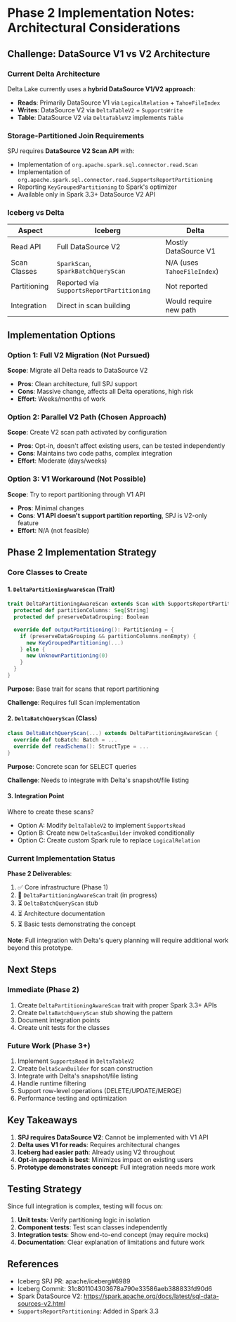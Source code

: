 # Phase 2 Implementation Notes: Architectural Considerations

## Challenge: DataSource V1 vs V2 Architecture

### Current Delta Architecture
Delta Lake currently uses a **hybrid DataSource V1/V2 approach**:
- **Reads**: Primarily DataSource V1 via `LogicalRelation` + `TahoeFileIndex`
- **Writes**: DataSource V2 via `DeltaTableV2` + `SupportsWrite`
- **Table**: DataSource V2 via `DeltaTableV2` implements `Table`

### Storage-Partitioned Join Requirements
SPJ requires **DataSource V2 Scan API** with:
- Implementation of `org.apache.spark.sql.connector.read.Scan`
- Implementation of `org.apache.spark.sql.connector.read.SupportsReportPartitioning`
- Reporting `KeyGroupedPartitioning` to Spark's optimizer
- Available only in Spark 3.3+ DataSource V2 API

### Iceberg vs Delta
| Aspect | Iceberg | Delta |
|--------|---------|-------|
| Read API | Full DataSource V2 | Mostly DataSource V1 |
| Scan Classes | `SparkScan`, `SparkBatchQueryScan` | N/A (uses `TahoeFileIndex`) |
| Partitioning | Reported via `SupportsReportPartitioning` | Not reported |
| Integration | Direct in scan building | Would require new path |

## Implementation Options

### Option 1: Full V2 Migration (Not Pursued)
**Scope**: Migrate all Delta reads to DataSource V2
- **Pros**: Clean architecture, full SPJ support
- **Cons**: Massive change, affects all Delta operations, high risk
- **Effort**: Weeks/months of work

### Option 2: Parallel V2 Path (Chosen Approach)
**Scope**: Create V2 scan path activated by configuration
- **Pros**: Opt-in, doesn't affect existing users, can be tested independently
- **Cons**: Maintains two code paths, complex integration
- **Effort**: Moderate (days/weeks)

### Option 3: V1 Workaround (Not Possible)
**Scope**: Try to report partitioning through V1 API
- **Pros**: Minimal changes
- **Cons**: **V1 API doesn't support partition reporting**, SPJ is V2-only feature
- **Effort**: N/A (not feasible)

## Phase 2 Implementation Strategy

### Core Classes to Create

#### 1. `DeltaPartitioningAwareScan` (Trait)
```scala
trait DeltaPartitioningAwareScan extends Scan with SupportsReportPartitioning {
  protected def partitionColumns: Seq[String]
  protected def preserveDataGrouping: Boolean

  override def outputPartitioning(): Partitioning = {
    if (preserveDataGrouping && partitionColumns.nonEmpty) {
      new KeyGroupedPartitioning(...)
    } else {
      new UnknownPartitioning(0)
    }
  }
}
```

**Purpose**: Base trait for scans that report partitioning

**Challenge**: Requires full Scan implementation

#### 2. `DeltaBatchQueryScan` (Class)
```scala
class DeltaBatchQueryScan(...) extends DeltaPartitioningAwareScan {
  override def toBatch: Batch = ...
  override def readSchema(): StructType = ...
}
```

**Purpose**: Concrete scan for SELECT queries

**Challenge**: Needs to integrate with Delta's snapshot/file listing

#### 3. Integration Point
Where to create these scans?
- Option A: Modify `DeltaTableV2` to implement `SupportsRead`
- Option B: Create new `DeltaScanBuilder` invoked conditionally
- Option C: Create custom Spark rule to replace `LogicalRelation`

### Current Implementation Status

**Phase 2 Deliverables**:
1. ✅ Core infrastructure (Phase 1)
2. 🚧 `DeltaPartitioningAwareScan` trait (in progress)
3. ⏳ `DeltaBatchQueryScan` stub
4. ⏳ Architecture documentation
5. ⏳ Basic tests demonstrating the concept

**Note**: Full integration with Delta's query planning will require additional work beyond this prototype.

## Next Steps

### Immediate (Phase 2)
1. Create `DeltaPartitioningAwareScan` trait with proper Spark 3.3+ APIs
2. Create `DeltaBatchQueryScan` stub showing the pattern
3. Document integration points
4. Create unit tests for the classes

### Future Work (Phase 3+)
1. Implement `SupportsRead` in `DeltaTableV2`
2. Create `DeltaScanBuilder` for scan construction
3. Integrate with Delta's snapshot/file listing
4. Handle runtime filtering
5. Support row-level operations (DELETE/UPDATE/MERGE)
6. Performance testing and optimization

## Key Takeaways

1. **SPJ requires DataSource V2**: Cannot be implemented with V1 API
2. **Delta uses V1 for reads**: Requires architectural changes
3. **Iceberg had easier path**: Already using V2 throughout
4. **Opt-in approach is best**: Minimizes impact on existing users
5. **Prototype demonstrates concept**: Full integration needs more work

## Testing Strategy

Since full integration is complex, testing will focus on:
1. **Unit tests**: Verify partitioning logic in isolation
2. **Component tests**: Test scan classes independently
3. **Integration tests**: Show end-to-end concept (may require mocks)
4. **Documentation**: Clear explanation of limitations and future work

## References

- Iceberg SPJ PR: apache/iceberg#6989
- Iceberg Commit: 31c801104303678a790e33586aeb388833fd90d6
- Spark DataSource V2: https://spark.apache.org/docs/latest/sql-data-sources-v2.html
- `SupportsReportPartitioning`: Added in Spark 3.3
